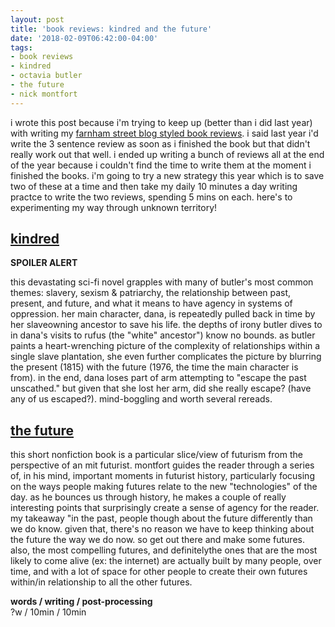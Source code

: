 ```yaml
---
layout: post
title: 'book reviews: kindred and the future'
date: '2018-02-09T06:42:00-04:00'
tags:
- book reviews
- kindred
- octavia butler
- the future
- nick montfort
--- 
```


<p class="message">i wrote this post because i'm trying to keep up (better than i did last year) with writing my <a href="https://www.farnamstreetblog.com/reading/">farnham street blog styled book reviews</a>. i said last year i'd write the 3 sentence review as soon as i finished the book but that didn't really work out that well. i ended up writing a bunch of reviews all at the end of the year because i couldn't find the time to write them at the moment i finished the books. i'm going to try a new strategy this year which is to save two of these at a time and then take my daily 10 minutes a day writing practce to write the two reviews, spending 5 mins on each. here's to experimenting my way through unknown territory!</p>

## [kindred](https://www.goodreads.com/book/show/60931.Kindred)

**SPOILER ALERT**

this devastating sci-fi novel grapples with many of butler's most common themes: slavery, sexism & patriarchy, the relationship between past, present, and future, and what it means to have agency in systems of oppression. her main character, dana, is repeatedly pulled back in time by her slaveowning ancestor to save his life. the depths of irony butler dives to in dana's visits to rufus (the "white" ancestor") know no bounds. as butler paints a heart-wrenching picture of the complexity of relationships within a single slave plantation, she even further complicates the picture by blurring the present (1815) with the future (1976, the time the main character is from). in the end, dana loses part of arm attempting to "escape the past unscathed." but given that she lost her arm, did she really escape? (have any of us escaped?). mind-boggling and worth several rereads. 



## [the future](https://www.goodreads.com/book/show/34889382-the-future)

this short nonfiction book is a particular slice/view of futurism from the perspective of an mit futurist. montfort guides the reader through a series of, in his mind, important moments in futurist history, particularly focusing on the ways people making futures relate to the new "technologies" of the day. as he bounces us through history, he makes a couple of really interesting points that surprisingly create a sense of agency for the reader. my takeaway "in the past, people though about the future differently than we do know. given that, there's no reason we have to keep thinking about the future the way we do now. so get out there and make some futures. also, the most compelling futures, and definitelythe ones that are the most likely to come alive (ex: the internet) are actually built by many people, over time, and with a lot of space for other people to create their own futures within/in relationship to all the other futures. 

<!-- hyperlink bank -->


<!-- &#042; = asterisk -->
<!-- &#039; = single quote '-->

**words / writing / post-processing**  
?w / 10min / 10min